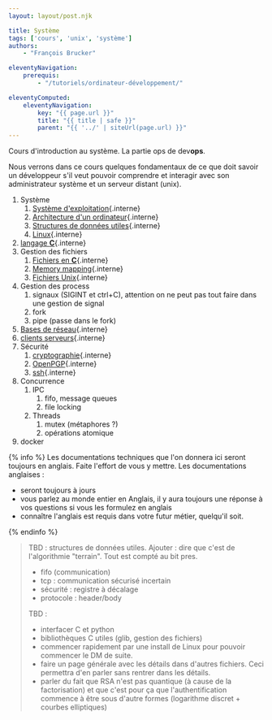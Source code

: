 ```yaml
---
layout: layout/post.njk

title: Système
tags: ['cours', 'unix', 'système']
authors:
    - "François Brucker"

eleventyNavigation:
    prerequis:
        - "/tutoriels/ordinateur-développement/"

eleventyComputed:
    eleventyNavigation:
        key: "{{ page.url }}"
        title: "{{ title | safe }}"
        parent: "{{ '../' | siteUrl(page.url) }}"
---
```



<!-- début résumé -->

Cours d'introduction au système. La partie ops de dev**ops**.

<!-- fin résumé -->

Nous verrons dans ce cours quelques fondamentaux de ce que doit savoir un développeur s'il veut pouvoir comprendre et interagir avec son administrateur système et un serveur distant (unix).

1. Système
   1. [Système d'exploitation](./système-exploitation){.interne}
   2. [Architecture d'un ordinateur](./architecture-ordinateur){.interne}
   3. [Structures de données utiles](./structures-données-système){.interne}
   4. [Linux](linux){.interne}
2. [langage **C**](./langage-c){.interne}
3. Gestion des fichiers
   1. [Fichiers en **C**](fichiers-C){.interne}
   2. [Memory mapping](memory-mapping){.interne}
   3. [Fichiers Unix](fichiers){.interne}
4. Gestion des process
   1. signaux (SIGINT et ctrl+C), attention on ne peut pas tout faire dans une gestion de signal
   2. fork
   3. pipe (passe dans le fork)
5. [Bases de réseau](réseau){.interne}
6. [clients serveurs](./client-serveur){.interne}
7. Sécurité
   1. [cryptographie](./cryptographie){.interne}
   2. [OpenPGP](./openpgp){.interne}
   3. [ssh](./ssh){.interne}
8. Concurrence
   1. IPC
      1. fifo, message queues
      2. file locking
   2. Threads
      1. mutex (métaphores ?)
      2. opérations atomique
9. docker

{% info %}
Les documentations techniques que l'on donnera ici seront toujours en anglais. Faite l'effort de vous y mettre. Les documentations anglaises :

- seront toujours à jours
- vous parlez au monde entier en Anglais, il y aura toujours une réponse à vos questions si vous les formulez en anglais
- connaître l'anglais est requis dans votre futur métier, quelqu'il soit.

{% endinfo %}

> TBD : structures de données utiles. Ajouter :
> dire que c'est de l'algorithmie "terrain". Tout est compté au bit pres.
>
> - fifo (communication)
> - tcp : communication sécurisé incertain
> - sécurité : registre à décalage
> - protocole : header/body
>
> TBD :
>
> - interfacer C et python
> - bibliothèques C utiles (glib, gestion des fichiers)
> - commencer rapidement par une install de Linux pour pouvoir commencer le DM de suite.
> - faire un page générale avec les détails dans d'autres fichiers. Ceci permettra d'en parler sans rentrer dans les détails.
> - parler du fait que RSA n'est pas quantique (à cause de la factorisation) et que c'est pour ça que l'authentification commence à être sous d'autre formes (logarithme discret + courbes elliptiques)
